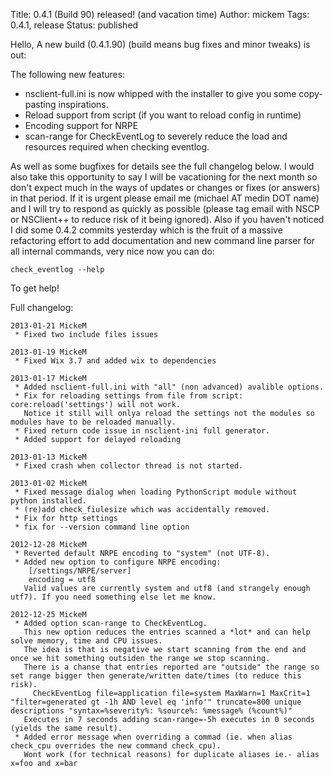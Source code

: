 Title: 0.4.1 (Build 90) released! (and vacation time)
Author: mickem
Tags: 0.4.1, release
Status: published

Hello, A new build (0.4.1.90) (build means bug fixes and minor tweaks) is out: 

The following new features: 
* nsclient-full.ini is now whipped with the installer to give you some copy-pasting inspirations. 
* Reload support from script (if you want to reload config in runtime) 
* Encoding support for NRPE 
* scan-range for CheckEventLog to severely reduce the load and resources required when checking eventlog. 

As well as some bugfixes for details see the full changelog below. 
I would also take this opportunity to say I will be vacationing for the next month so don't expect much in the ways of updates or changes or fixes (or
answers) in that period. 
If it is urgent please email me (michael AT medin DOT name) and I will try to respond as quickly as possible (please tag email with NSCP or NSClient++ to reduce risk of it being ignored).
Also if you haven't noticed I did some 0.4.2 commits yesterday which is the fruit of a massive refactoring effort to add documentation and new command line parser for all internal commands, very nice now you can do:

    check_eventlog --help 

To get help! 

Full changelog:

    2013-01-21 MickeM
     * Fixed two include files issues
    
    2013-01-19 MickeM
     * Fixed Wix 3.7 and added wix to dependencies
    
    2013-01-17 MickeM
     * Added nsclient-full.ini with "all" (non advanced) avalible options.
     * Fix for reloading settings from file from script: core:reload('settings') will not work.
       Notice it still will onlya reload the settings not the modules so modules have to be reloaded manually.
     * Fixed return code issue in nsclient-ini full generator.
     * Added support for delayed reloading
    
    2013-01-13 MickeM
     * Fixed crash when collector thread is not started.
    
    2013-01-02 MickeM
     * Fixed message dialog when loading PythonScript module without python installed.
     * (re)add check_fiulesize which was accidentally removed.
     * Fix for http settings
     * fix for --version command line option
    
    2012-12-28 MickeM
     * Reverted default NRPE encoding to "system" (not UTF-8).
     * Added new option to configure NRPE encoding:
        [/settings/NRPE/server]
        encoding = utf8
       Valid values are currently system and utf8 (and strangely enough utf7). If you need something else let me know.
    
    2012-12-25 MickeM
     * Added option scan-range to CheckEventLog.
       This new option reduces the entries scanned a *lot* and can help solve memory, time and CPU issues.
       The idea is that is negative we start scanning from the end and once we hit something outsiden the range we stop scanning.
       There is a chanse that entries reported are "outside" the range so set range bigger then generate/written date/times (to reduce this risk).
         CheckEventLog file=application file=system MaxWarn=1 MaxCrit=1 "filter=generated gt -1h AND level eq 'info'" truncate=800 unique descriptions "syntax=%severity%: %source%: %message% (%count%)"
       Executes in 7 seconds adding scan-range=-5h executes in 0 seconds (yields the same result).
     * Added error message when overriding a commad (ie. when alias check_cpu overrides the new command check_cpu).
       Wont work (for technical reasons) for duplicate aliases ie.- alias x=foo and x=bar

